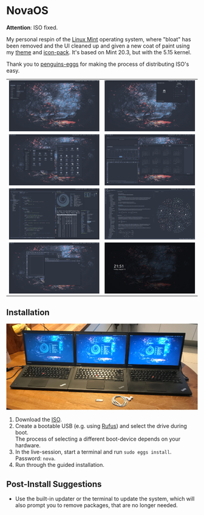 # NovaOS

**Attention**: ISO fixed.

My personal respin of the [Linux Mint](https://linuxmint.com) operating system, where "bloat" has been removed and the UI cleaned up and given a new coat of paint using my [theme](https://github.com/NicklasVraa/Nova-galactic-theme) and [icon-pack](https://github.com/NicklasVraa/Nova-galactic-icons).
It's based on Mint 20.3, but with the 5.15 kernel.

Thank you to [penguins-eggs](https://github.com/pieroproietti/penguins-eggs) for making the process of distributing ISO's easy.

|                                   |                           |
|-----------------------------------|---------------------------|
| ![alt](meta/desktop.png)          | ![alt](meta/applet.png)   |
| ![alt](meta/files_settings.png)   | ![alt](meta/os_apps.png)  |
| ![alt](meta/code_term.png)        | ![alt](meta/obsidian.png) |
| ![alt](meta/browser_inkscape.png) | ![alt](meta/lock.png)     |

## Installation
![showcase](meta/showcase.JPG)
1. Download the [ISO](https://drive.google.com/drive/folders/1djzd2mm6oHLx1MuvaAjNLqDi0mUxStYA?usp=share_link).
2. Create a bootable USB (e.g. using [Rufus](https://rufus.ie/en/)) and select the drive during boot. \
   The process of selecting a different boot-device depends on your hardware.
3. In the live-session, start a terminal and run `sudo eggs install`. Password: `nova`.
4. Run through the guided installation.

## Post-Install Suggestions
- Use the built-in updater or the terminal to update the system, which will also prompt you to remove packages, that are no longer needed.
